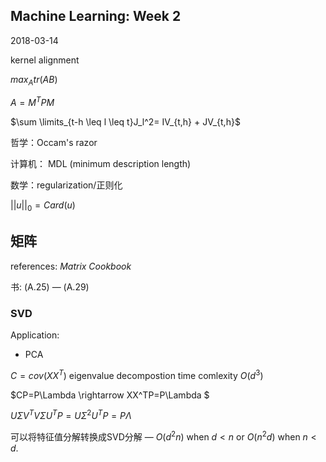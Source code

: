 ## Machine Learning: Week 2

2018-03-14

kernel alignment

$max_A  tr(AB)$

$A = M^T P M$

$\sum \limits_{t-h \leq l \leq t}J_l^2= IV_{t,h} + JV_{t,h}$



哲学：Occam's razor

计算机： MDL (minimum description length)

数学：regularization/正则化



$||u||_0=Card(u)$

## 矩阵

references: _Matrix Cookbook_

书: (A.25) — (A.29)

### SVD

Application: 

- PCA

$C=cov(XX^T)$ eigenvalue decompostion  time comlexity $O(d^3)$

$CP=P\Lambda \rightarrow XX^TP=P\Lambda $ 

$U\Sigma V^TV\Sigma U^TP=U\Sigma ^2U^TP= P\Lambda$

可以将特征值分解转换成SVD分解 — $O(d^2n)$ when $d<n$ or $O(n^2d)$ when $n<d$.